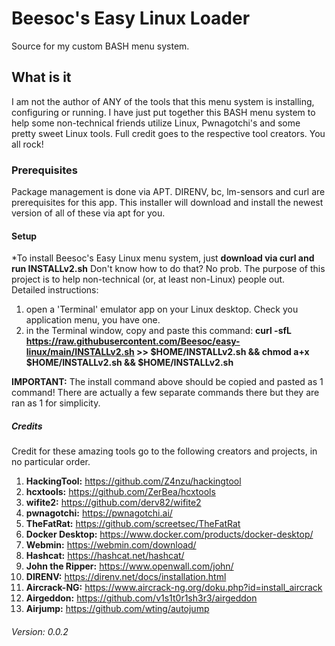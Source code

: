 # Beesoc's Easy Linux Loader
Source for my custom BASH menu system.  

## What is it
I am not the author of ANY of the tools that this menu system is installing, configuring or running. I have just put together this BASH menu system to help some non-technical friends utilize Linux, Pwnagotchi's and some pretty sweet Linux tools.  Full credit goes to the respective tool creators.  You all rock!
### Prerequisites
Package management is done via APT. DIRENV, bc, lm-sensors and curl are prerequisites for this app. This installer will download and install the newest version of all of these via apt for you. 

#### Setup
*To install Beesoc's Easy Linux menu system, just **download via curl and run INSTALLv2.sh**
Don't know how to do that?  No prob. The purpose of this project is to help non-technical (or, at least non-Linux) people out.  
Detailed instructions: 
1. open a 'Terminal' emulator app on your Linux desktop. Check you application menu, you have one.
2. in the Terminal window, copy and paste this command: **curl -sfL https://raw.githubusercontent.com/Beesoc/easy-linux/main/INSTALLv2.sh >> $HOME/INSTALLv2.sh && chmod a+x $HOME/INSTALLv2.sh && $HOME/INSTALLv2.sh**
 
**IMPORTANT:**  The install command above should be copied and pasted as 1 command!  There are actually a few separate commands there but they are ran as 1 for simplicity.

##### Credits
Credit for these amazing tools go to the following creators and projects, in no particular order.
1. **HackingTool:** https://github.com/Z4nzu/hackingtool
2. **hcxtools:** https://github.com/ZerBea/hcxtools
3. **wifite2:** https://github.com/derv82/wifite2
4. **pwnagotchi:** https://pwnagotchi.ai/
5. **TheFatRat:** https://github.com/screetsec/TheFatRat
6. **Docker Desktop:** https://www.docker.com/products/docker-desktop/
7. **Webmin:** https://webmin.com/download/
8. **Hashcat:** https://hashcat.net/hashcat/
9. **John the Ripper:** https://www.openwall.com/john/
10. **DIRENV:** https://direnv.net/docs/installation.html
11. **Aircrack-NG:** https://www.aircrack-ng.org/doku.php?id=install_aircrack
12. **Airgeddon:** https://github.com/v1s1t0r1sh3r3/airgeddon
13. **Airjump:** https://github.com/wting/autojump


###### Version: 0.0.2
